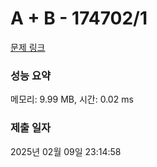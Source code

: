 # A + B - 174702/1 

[문제 링크](https://level.goorm.io/exam/174702/a-b/quiz/1) 

### 성능 요약

메모리: 9.99 MB, 시간: 0.02 ms

### 제출 일자

2025년 02월 09일 23:14:58

